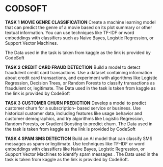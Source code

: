 # CODSOFT

**TASK 1**
**MOVIE GENRE CLASSIFICATION** 
Create a machine learning model that can predict the genre of a movie based on its plot summary or other textual information. You can use techniques like TF-IDF or word embeddings with classifiers such as Naive Bayes, Logistic Regression, or Support Vector Machines.

The Data used in the task is taken from kaggle as the link is provided by CodeSoft

**TASK 2**
**CREDIT CARD FRAUD DETECTION**
Build a model to detect fraudulent credit card transactions. Use a dataset containing information about credit card transactions, and experiment with algorithms like Logistic Regression, Decision Trees, or Random Forests to classify transactions as fraudulent or, legitimate. The Data used in the task is taken from kaggle as the link is provided by CodeSoft

**TASK 3**
**CUSTOMER CHURN PREDICTION**
Develop a model to predict customer churn for a subscription- based service or business. Use historical customer data, including features like usage behavior and customer demographics, and try algorithms like Logistic Regression, Random Forests, or Gradient Boosting to predict churn. The Data used in the task is taken from kaggle as the link is provided by CodeSoft

**TASK 4**
**SPAM SMS DETECTION**
Build an AI model that can classify SMS messages as spam or legitimate. Use techniques like TF-IDF or word embeddings with classifiers like Naive Bayes, Logistic Regression, or Support Vector Machines to identify spam messages . The Data used in the task is taken from kaggle as the link is provided by CodeSoft.


